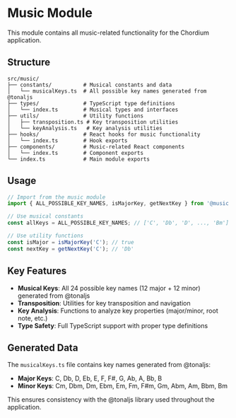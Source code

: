 # Music Module

This module contains all music-related functionality for the Chordium application.

## Structure

```
src/music/
├── constants/          # Musical constants and data
│   └── musicalKeys.ts  # All possible key names generated from @tonaljs
├── types/              # TypeScript type definitions
│   └── index.ts        # Musical types and interfaces
├── utils/              # Utility functions
│   ├── transposition.ts # Key transposition utilities
│   └── keyAnalysis.ts   # Key analysis utilities
├── hooks/              # React hooks for music functionality
│   └── index.ts        # Hook exports
├── components/         # Music-related React components
│   └── index.ts        # Component exports
└── index.ts            # Main module exports
```

## Usage

```typescript
// Import from the music module
import { ALL_POSSIBLE_KEY_NAMES, isMajorKey, getNextKey } from '@music';

// Use musical constants
const allKeys = ALL_POSSIBLE_KEY_NAMES; // ['C', 'Db', 'D', ..., 'Bm']

// Use utility functions
const isMajor = isMajorKey('C'); // true
const nextKey = getNextKey('C'); // 'Db'
```

## Key Features

- **Musical Keys**: All 24 possible key names (12 major + 12 minor) generated from @tonaljs
- **Transposition**: Utilities for key transposition and navigation
- **Key Analysis**: Functions to analyze key properties (major/minor, root note, etc.)
- **Type Safety**: Full TypeScript support with proper type definitions

## Generated Data

The `musicalKeys.ts` file contains key names generated from @tonaljs:

- **Major Keys**: C, Db, D, Eb, E, F, F#, G, Ab, A, Bb, B
- **Minor Keys**: Cm, Dbm, Dm, Ebm, Em, Fm, F#m, Gm, Abm, Am, Bbm, Bm

This ensures consistency with the @tonaljs library used throughout the application.
